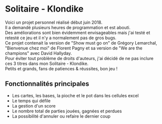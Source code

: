 # Solitaire - Klondike
Voici un projet personnel réalisé début juin 2018. <br>
Il a demandé plusieurs heures de programmation et est abouti. <br>
Des améliorations sont bien évidemment envisageables mais j'ai testé et retesté ce jeu et il n'y a normalement pas de gros bugs. <br>
Ce projet contenait la version de "Show must go on" de Grégory Lemarchal, "Bienvenue chez moi" de Florent Pagny et sa version de "We are the champions" avec David Hallyday. <br>
Pour éviter tout problème de droits d'auteurs, j'ai décidé de ne pas inclure ces 3 titres dans mon Solitaire - Klondike. 
<br>Petits et grands, fans de patiences & réussites, bon jeu !

## Fonctionnalités principales
* Les cartes, les bases, la pioche et le pot dans les cellules excel
* Le temps qui défile
* La gestion d'un score
* Le nombre total de parties jouées, gagnées et perdues
* La possibilité d'annuler ou refaire le dernier coup

